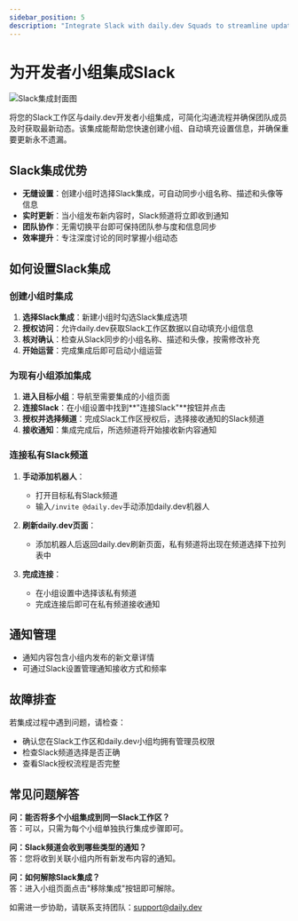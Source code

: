 ```yaml
---
sidebar_position: 5
description: "Integrate Slack with daily.dev Squads to streamline updates and team communication with instant notifications for new posts."
---
```


# 为开发者小组集成Slack

![Slack集成封面图](https://daily-now-res.cloudinary.com/image/upload/v1723031786/docs/Slack_integration.png)

将您的Slack工作区与daily.dev开发者小组集成，可简化沟通流程并确保团队成员及时获取最新动态。该集成能帮助您快速创建小组、自动填充设置信息，并确保重要更新永不遗漏。

## Slack集成优势

- **无缝设置**：创建小组时选择Slack集成，可自动同步小组名称、描述和头像等信息  
- **实时更新**：当小组发布新内容时，Slack频道将立即收到通知  
- **团队协作**：无需切换平台即可保持团队参与度和信息同步  
- **效率提升**：专注深度讨论的同时掌握小组动态

## 如何设置Slack集成

### 创建小组时集成

1. **选择Slack集成**：新建小组时勾选Slack集成选项  
2. **授权访问**：允许daily.dev获取Slack工作区数据以自动填充小组信息  
3. **核对确认**：检查从Slack同步的小组名称、描述和头像，按需修改补充  
4. **开始运营**：完成集成后即可启动小组运营

### 为现有小组添加集成

1. **进入目标小组**：导航至需要集成的小组页面  
2. **连接Slack**：在小组设置中找到**"连接Slack"**按钮并点击  
3. **授权并选择频道**：完成Slack工作区授权后，选择接收通知的Slack频道  
4. **接收通知**：集成完成后，所选频道将开始接收新内容通知

### 连接私有Slack频道

1. **手动添加机器人**：
   - 打开目标私有Slack频道  
   - 输入`/invite @daily.dev`手动添加daily.dev机器人

2. **刷新daily.dev页面**：
   - 添加机器人后返回daily.dev刷新页面，私有频道将出现在频道选择下拉列表中

3. **完成连接**：
   - 在小组设置中选择该私有频道  
   - 完成连接后即可在私有频道接收通知

## 通知管理

- 通知内容包含小组内发布的新文章详情  
- 可通过Slack设置管理通知接收方式和频率

## 故障排查

若集成过程中遇到问题，请检查：

- 确认您在Slack工作区和daily.dev小组均拥有管理员权限  
- 检查Slack频道选择是否正确  
- 查看Slack授权流程是否完整

## 常见问题解答

**问：能否将多个小组集成到同一Slack工作区？**  
答：可以，只需为每个小组单独执行集成步骤即可。

**问：Slack频道会收到哪些类型的通知？**  
答：您将收到关联小组内所有新发布内容的通知。

**问：如何解除Slack集成？**  
答：进入小组页面点击"移除集成"按钮即可解除。

如需进一步协助，请联系支持团队：[support@daily.dev](mailto:support@daily.dev)